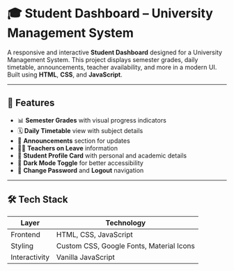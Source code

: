 # 🎓 Student Dashboard – University Management System

A responsive and interactive **Student Dashboard** designed for a University Management System. This project displays semester grades, daily timetable, announcements, teacher availability, and more in a modern UI. Built using **HTML**, **CSS**, and **JavaScript**.

---

## 📌 Features

- 📊 **Semester Grades** with visual progress indicators
- 🗓️ **Daily Timetable** view with subject details
- 📣 **Announcements** section for updates
- 🧑‍🏫 **Teachers on Leave** information
- 👤 **Student Profile Card** with personal and academic details
- 🌙 **Dark Mode Toggle** for better accessibility
- 🔐 **Change Password** and **Logout** navigation

---

## 🛠️ Tech Stack

| Layer       | Technology    |
|-------------|----------------|
| Frontend    | HTML, CSS, JavaScript |
| Styling     | Custom CSS, Google Fonts, Material Icons |
| Interactivity | Vanilla JavaScript |

